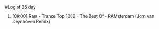 #Log of 25 day

1. [00:00] Ram - Trance Top 1000 - The Best Of - RAMsterdam (Jorn van Deynhoven Remix)
